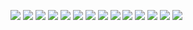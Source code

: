 ![](https://magnificentshadershome.files.wordpress.com/2023/05/image_editor_output_image-1468184496-1683988719506.jpg?w=1024)
![](https://magnificentshadershome.files.wordpress.com/2023/05/image_editor_output_image888098463-1683988696730.jpg?w=1024)
![](https://magnificentshadershome.files.wordpress.com/2023/05/untitled.png?w=1024)
![](https://magnificentshadershome.files.wordpress.com/2023/05/screenshot_2023-05-07_154436.jpg?w=1024)
![](https://magnificentshadershome.files.wordpress.com/2023/05/screenshot_2023-05-07_132051.jpg?w=1024)
![](https://magnificentshadershome.files.wordpress.com/2023/05/screenshot_2023-05-06_190236.jpg?w=1024)
![](https://magnificentshadershome.files.wordpress.com/2023/05/screenshot_2023-05-07_132847.jpg?w=1024)
![](https://magnificentshadershome.files.wordpress.com/2023/05/screenshot_2023-05-07_132847.jpg?w=1024)
![](https://magnificentshadershome.files.wordpress.com/2023/05/screenshot_2023-05-13-20-10-19-841_com.google.android.apps_.photos.jpg?w=1024)
![](https://magnificentshadershome.files.wordpress.com/2023/05/screenshot_2023-05-13-20-10-39-786_com.google.android.apps_.photos.jpg?w=1024)
![](https://magnificentshadershome.files.wordpress.com/2023/05/screenshot_2023-05-13-15-48-30-087_com.google.android.apps_.photos.jpg?w=1024)
![](https://magnificentshadershome.files.wordpress.com/2023/05/screenshot_2023-05-13-15-48-30-087_com.google.android.apps_.photos.jpg?w=1024)
![](https://magnificentshadershome.files.wordpress.com/2023/05/screenshot_2023-05-13-19-28-57-239_com.google.android.apps_.photos.jpg?w=1024)
![](https://magnificentshadershome.files.wordpress.com/2023/05/screenshot_2023-05-13-19-28-29-228_com.google.android.apps_.photos.jpg?w=1024)